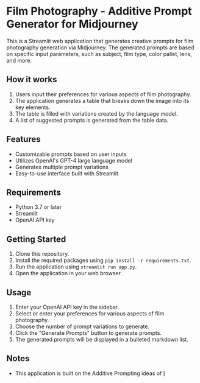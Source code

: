 # Film Photography - Additive Prompt Generator for Midjourney

This is a Streamlit web application that generates creative prompts for film photography generation via Midjourney. The generated prompts are based on specific input parameters, such as subject, film type, color pallet, lens, and more.

## How it works

1.  Users input their preferences for various aspects of film photography.
2.  The application generates a table that breaks down the image into its key elements.
3.  The table is filled with variations created by the language model.
4.  A list of suggested prompts is generated from the table data.

## Features

- Customizable prompts based on user inputs
- Utilizes OpenAI's GPT-4 large language model
- Generates multiple prompt variations
- Easy-to-use interface built with Streamlit

## Requirements

- Python 3.7 or later
- Streamlit
- OpenAI API key

## Getting Started

1.  Clone this repository.
2.  Install the required packages using `pip install -r requirements.txt`.
3.  Run the application using `streamlit run app.py`.
4.  Open the application in your web browser.

## Usage

1.  Enter your OpenAI API key in the sidebar.
2.  Select or enter your preferences for various aspects of film photography.
3.  Choose the number of prompt variations to generate.
4.  Click the "Generate Prompts" button to generate prompts.
5.  The generated prompts will be displayed in a bulleted markdown list.

## Notes

- This application is built on the Additive Prompting ideas of [
